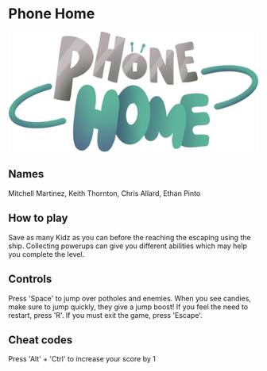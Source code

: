 # Phone Home

![Phone Home Logo](sprites/spr_title/de3c1b7b-c010-4c27-875f-78c2bfe6cf7c.png)

## Names

Mitchell Martinez, Keith Thornton, Chris Allard, Ethan Pinto

## How to play

Save as many Kidz as you can before the reaching the escaping using the ship. Collecting powerups can give you different abilities which may help you complete the level.
## Controls

Press 'Space' to jump over potholes and enemies.
When you see candies, make sure to jump quickly, they give a jump boost!
If you feel the need to restart, press 'R'.
If you must exit the game, press 'Escape'.

## Cheat codes

Press 'Alt' + 'Ctrl' to increase your score by 1
